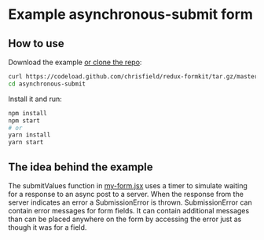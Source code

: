 # Example asynchronous-submit form

## How to use

Download the example [or clone the repo](https://github.com/chrisfield/redux-formkit):

```bash
curl https://codeload.github.com/chrisfield/redux-formkit/tar.gz/master | tar -xz --strip=2 "redux-formkit"-master/examples/asynchronous-submit
cd asynchronous-submit
```

Install it and run:

```bash
npm install
npm start
# or
yarn install
yarn start
```

## The idea behind the example
The submitValues function in [my-form.jsx](src/my-form.jsx) uses a timer to simulate waiting for a response to an async post to a server. When the response from the server indicates an error a SubmissionError is thrown. SubmissionError can contain error messages for form fields. It can contain additional messages than can be placed anywhere on the form by accessing the error just as though it was for a field.